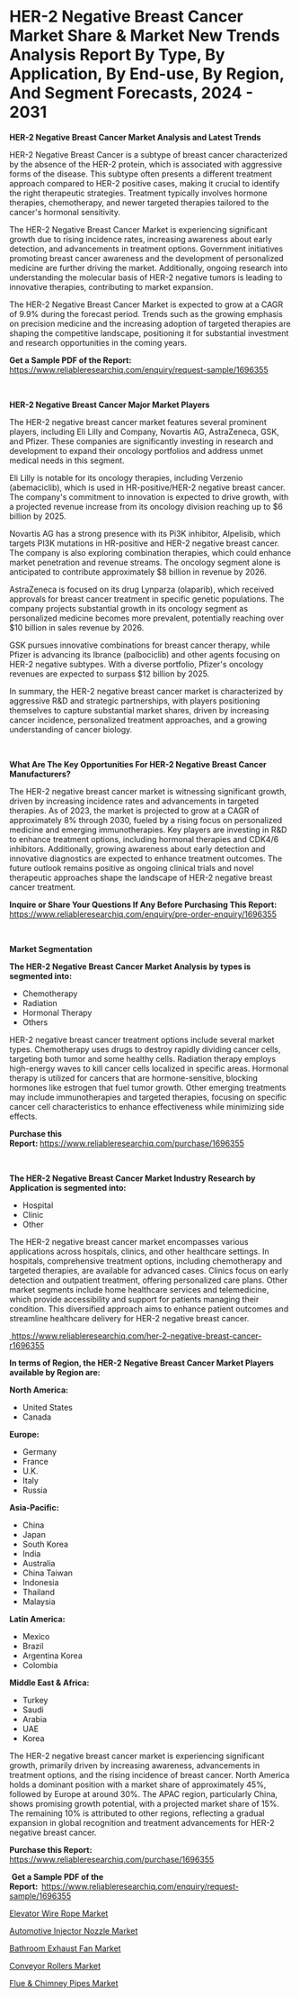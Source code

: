<p><h1>HER-2 Negative Breast Cancer Market Share & Market New Trends Analysis Report By Type, By Application, By End-use, By Region, And Segment Forecasts, 2024 - 2031</h1></p><p><strong>HER-2 Negative Breast Cancer Market Analysis and Latest Trends</strong></p>
<p><p>HER-2 Negative Breast Cancer is a subtype of breast cancer characterized by the absence of the HER-2 protein, which is associated with aggressive forms of the disease. This subtype often presents a different treatment approach compared to HER-2 positive cases, making it crucial to identify the right therapeutic strategies. Treatment typically involves hormone therapies, chemotherapy, and newer targeted therapies tailored to the cancer's hormonal sensitivity. </p><p>The HER-2 Negative Breast Cancer Market is experiencing significant growth due to rising incidence rates, increasing awareness about early detection, and advancements in treatment options. Government initiatives promoting breast cancer awareness and the development of personalized medicine are further driving the market. Additionally, ongoing research into understanding the molecular basis of HER-2 negative tumors is leading to innovative therapies, contributing to market expansion. </p><p>The HER-2 Negative Breast Cancer Market is expected to grow at a CAGR of 9.9% during the forecast period. Trends such as the growing emphasis on precision medicine and the increasing adoption of targeted therapies are shaping the competitive landscape, positioning it for substantial investment and research opportunities in the coming years.</p></p>
<p><strong>Get a Sample PDF of the Report:&nbsp;</strong> <a href="https://www.reliableresearchiq.com/enquiry/request-sample/1696355?utm_campaign=1609&utm_medium=2&utm_source=Github&utm_content=ia&utm_term=20102024&utm_id=her-2-negative-breast-cancer">https://www.reliableresearchiq.com/enquiry/request-sample/1696355</a></p>
<p>&nbsp;</p>
<p><strong>HER-2 Negative Breast Cancer Major Market Players</strong></p>
<p><p>The HER-2 negative breast cancer market features several prominent players, including Eli Lilly and Company, Novartis AG, AstraZeneca, GSK, and Pfizer. These companies are significantly investing in research and development to expand their oncology portfolios and address unmet medical needs in this segment.</p><p>Eli Lilly is notable for its oncology therapies, including Verzenio (abemaciclib), which is used in HR-positive/HER-2 negative breast cancer. The company's commitment to innovation is expected to drive growth, with a projected revenue increase from its oncology division reaching up to $6 billion by 2025. </p><p>Novartis AG has a strong presence with its Pi3K inhibitor, Alpelisib, which targets PI3K mutations in HR-positive and HER-2 negative breast cancer. The company is also exploring combination therapies, which could enhance market penetration and revenue streams. The oncology segment alone is anticipated to contribute approximately $8 billion in revenue by 2026.</p><p>AstraZeneca is focused on its drug Lynparza (olaparib), which received approvals for breast cancer treatment in specific genetic populations. The company projects substantial growth in its oncology segment as personalized medicine becomes more prevalent, potentially reaching over $10 billion in sales revenue by 2026.</p><p>GSK pursues innovative combinations for breast cancer therapy, while Pfizer is advancing its Ibrance (palbociclib) and other agents focusing on HER-2 negative subtypes. With a diverse portfolio, Pfizer's oncology revenues are expected to surpass $12 billion by 2025.</p><p>In summary, the HER-2 negative breast cancer market is characterized by aggressive R&D and strategic partnerships, with players positioning themselves to capture substantial market shares, driven by increasing cancer incidence, personalized treatment approaches, and a growing understanding of cancer biology.</p></p>
<p>&nbsp;</p>
<p><strong>What Are The Key Opportunities For HER-2 Negative Breast Cancer Manufacturers?</strong></p>
<p><p>The HER-2 negative breast cancer market is witnessing significant growth, driven by increasing incidence rates and advancements in targeted therapies. As of 2023, the market is projected to grow at a CAGR of approximately 8% through 2030, fueled by a rising focus on personalized medicine and emerging immunotherapies. Key players are investing in R&D to enhance treatment options, including hormonal therapies and CDK4/6 inhibitors. Additionally, growing awareness about early detection and innovative diagnostics are expected to enhance treatment outcomes. The future outlook remains positive as ongoing clinical trials and novel therapeutic approaches shape the landscape of HER-2 negative breast cancer treatment.</p></p>
<p><strong>Inquire or Share Your Questions If Any Before Purchasing This Report:</strong> <a href="https://www.reliableresearchiq.com/enquiry/pre-order-enquiry/1696355?utm_campaign=1609&utm_medium=2&utm_source=Github&utm_content=ia&utm_term=20102024&utm_id=her-2-negative-breast-cancer">https://www.reliableresearchiq.com/enquiry/pre-order-enquiry/1696355</a></p>
<p>&nbsp;</p>
<p><strong>Market Segmentation</strong></p>
<p><strong>The HER-2 Negative Breast Cancer Market Analysis by types is segmented into:</strong></p>
<p><ul><li>Chemotherapy</li><li>Radiation</li><li>Hormonal Therapy</li><li>Others</li></ul></p>
<p><p>HER-2 negative breast cancer treatment options include several market types. Chemotherapy uses drugs to destroy rapidly dividing cancer cells, targeting both tumor and some healthy cells. Radiation therapy employs high-energy waves to kill cancer cells localized in specific areas. Hormonal therapy is utilized for cancers that are hormone-sensitive, blocking hormones like estrogen that fuel tumor growth. Other emerging treatments may include immunotherapies and targeted therapies, focusing on specific cancer cell characteristics to enhance effectiveness while minimizing side effects.</p></p>
<p><strong>Purchase this Report:&nbsp;</strong><a href="https://www.reliableresearchiq.com/purchase/1696355?utm_campaign=1609&utm_medium=2&utm_source=Github&utm_content=ia&utm_term=20102024&utm_id=her-2-negative-breast-cancer">https://www.reliableresearchiq.com/purchase/1696355</a></p>
<p>&nbsp;</p>
<p><strong>The HER-2 Negative Breast Cancer Market Industry Research by Application is segmented into:</strong></p>
<p><ul><li>Hospital</li><li>Clinic</li><li>Other</li></ul></p>
<p><p>The HER-2 negative breast cancer market encompasses various applications across hospitals, clinics, and other healthcare settings. In hospitals, comprehensive treatment options, including chemotherapy and targeted therapies, are available for advanced cases. Clinics focus on early detection and outpatient treatment, offering personalized care plans. Other market segments include home healthcare services and telemedicine, which provide accessibility and support for patients managing their condition. This diversified approach aims to enhance patient outcomes and streamline healthcare delivery for HER-2 negative breast cancer.</p></p>
<p><a href="https://www.reliableresearchiq.com/her-2-negative-breast-cancer-r1696355?utm_campaign=1609&utm_medium=2&utm_source=Github&utm_content=ia&utm_term=20102024&utm_id=her-2-negative-breast-cancer">&nbsp;https://www.reliableresearchiq.com/her-2-negative-breast-cancer-r1696355</a></p>
<p><strong>In terms of Region, the HER-2 Negative Breast Cancer Market Players available by Region are:</strong></p>
<p>
    <p> <strong> North America: </strong>
        <ul>
            <li>United States</li>
            <li>Canada</li>
        </ul>
        </p> 
    <p> <strong> Europe: </strong>
        <ul>
            <li>Germany</li>
            <li>France</li>
            <li>U.K.</li>
            <li>Italy</li>
            <li>Russia</li>
        </ul>
        </p> 
    <p> <strong> Asia-Pacific: </strong>
        <ul>
            <li>China</li>
            <li>Japan</li>
            <li>South Korea</li>
            <li>India</li>
            <li>Australia</li>
            <li>China Taiwan</li>
            <li>Indonesia</li>
            <li>Thailand</li>
            <li>Malaysia</li>
        </ul>
        </p> 
    <p> <strong> Latin America: </strong>
        <ul>
            <li>Mexico</li>
            <li>Brazil</li>
            <li>Argentina Korea</li>
            <li>Colombia</li>
        </ul>
        </p> 
    <p> <strong> Middle East & Africa: </strong>
        <ul>
            <li>Turkey</li>
            <li>Saudi</li>
            <li>Arabia</li>
            <li>UAE</li>
            <li>Korea</li>
        </ul>
    </p>
    </p>
<p><p>The HER-2 negative breast cancer market is experiencing significant growth, primarily driven by increasing awareness, advancements in treatment options, and the rising incidence of breast cancer. North America holds a dominant position with a market share of approximately 45%, followed by Europe at around 30%. The APAC region, particularly China, shows promising growth potential, with a projected market share of 15%. The remaining 10% is attributed to other regions, reflecting a gradual expansion in global recognition and treatment advancements for HER-2 negative breast cancer.</p></p>
<p><strong>Purchase this Report: </strong><a href="https://www.reliableresearchiq.com/purchase/1696355?utm_campaign=1609&utm_medium=2&utm_source=Github&utm_content=ia&utm_term=20102024&utm_id=her-2-negative-breast-cancer">https://www.reliableresearchiq.com/purchase/1696355</a></p>
<p>&nbsp;<strong>Get a Sample PDF of the Report:&nbsp;&nbsp;</strong><a href="https://www.reliableresearchiq.com/enquiry/request-sample/1696355?utm_campaign=1609&utm_medium=2&utm_source=Github&utm_content=ia&utm_term=20102024&utm_id=her-2-negative-breast-cancer">https://www.reliableresearchiq.com/enquiry/request-sample/1696355</a></p>
<p><strong></strong></p>
<p><p><a href="https://www.linkedin.com/pulse/elevator-wire-rope-value-chain-analysis-from-raw-materials-end-user-fzmyc?utm_campaign=1609&utm_medium=2&utm_source=Github&utm_content=ia&utm_term=20102024&utm_id=her-2-negative-breast-cancer">Elevator Wire Rope Market</a></p><p><a href="https://www.linkedin.com/pulse/insights-automotive-injector-nozzle-market-size-which-expanding-gjbec?utm_campaign=1609&utm_medium=2&utm_source=Github&utm_content=ia&utm_term=20102024&utm_id=her-2-negative-breast-cancer">Automotive Injector Nozzle Market</a></p><p><a href="https://www.linkedin.com/pulse/bathroom-exhaust-fan-market-size-share-trends-analysis-report-ts1zc?utm_campaign=1609&utm_medium=2&utm_source=Github&utm_content=ia&utm_term=20102024&utm_id=her-2-negative-breast-cancer">Bathroom Exhaust Fan Market</a></p><p><a href="https://www.linkedin.com/pulse/conveyor-rollers-market-evolution-future-outlook-forecasting-industry-vlmqc?utm_campaign=1609&utm_medium=2&utm_source=Github&utm_content=ia&utm_term=20102024&utm_id=her-2-negative-breast-cancer">Conveyor Rollers Market</a></p><p><a href="https://www.linkedin.com/pulse/flue-chimney-pipes-industry-sector-new-technologies-market-impact-hsrjc?utm_campaign=1609&utm_medium=2&utm_source=Github&utm_content=ia&utm_term=20102024&utm_id=her-2-negative-breast-cancer">Flue & Chimney Pipes Market</a></p></p>